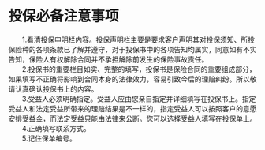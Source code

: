 # 投保必备注意事项  

&emsp;&emsp;1.看清投保申明栏内容。投保声明栏主要是要求客户声明其对投保须知、所投保险种的各项条款已了解并遵守，对于投保书中的各项告知均属实，同意如有不实告知，保险人有权解除合同并不承担解除前发生的保险事故责任。  
&emsp;&emsp;2.投保书的重要栏目如实、完整的填写，投保书是保险合同的重要组成部分，如果填写不正确将影响到合同本身的法律效力，容易引致今后的理赔纠纷。所以敬请认真确认投保书上的内容。  
&emsp;&emsp;3.受益人必须明确指定。受益人应由您亲自指定并详细填写在投保书上。指定受益人和法定受益所带来的理赔结果是不一样的，指定受益人可以按照客户的意愿安排受益金，而法定受益只能由法律来公断。您可以选择受益人填写在投保单上。  
&emsp;&emsp;4.正确填写联系方式。  
&emsp;&emsp;5.记住保单编号。  
